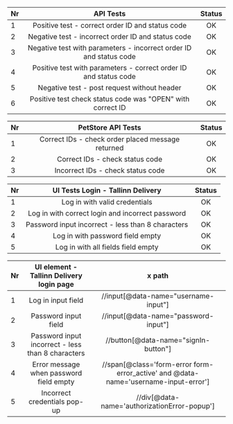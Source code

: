 | Nr  |                             API Tests                              | Status |
|:----|:------------------------------------------------------------------:|:------:|
| 1   |          Positive test - correct order ID and status code          |   OK   |
| 2   |         Negative test - incorrect order ID and status code         |   OK   |
| 3   | Negative test with parameters - incorrect order ID and status code |   OK   |
| 4   |  Positive test with parameters - correct order ID and status code  |   OK   |
| 5   |            Negative test - post request without header             |   OK   |
| 6   |     Positive test check status code was "OPEN" with correct ID     |   OK   |

| Nr  |                PetStore API Tests                 | Status |
|:----|:-------------------------------------------------:|:------:|
| 1   | Correct IDs - check order placed message returned |   OK   |
| 2   |          Correct IDs - check status code          |   OK   |
| 3   |         Incorrect IDs - check status code         |   OK   |

| Nr  |         UI Tests Login - Tallinn Delivery         | Status |
|:----|:-------------------------------------------------:|:------:|
| 1   |           Log in with valid credentials           |   OK   |
| 2   | Log in with correct login and incorrect password  |   OK   |
| 3   | Password input incorrect - less than 8 characters |   OK   |
| 4   |         Log in with password field empty          |   OK   |
| 5   |        Log in with all fields field empty         |   OK   |

| Nr  |     UI element - Tallinn Delivery login page      |                                       x path                                        |
|:----|:-------------------------------------------------:|:-----------------------------------------------------------------------------------:|
| 1   |                Log in input field                 |                        //input[@data-name="username-input"]                         |
| 2   |               Password input field                |                        //input[@data-name="password-input"]                         |
| 3   | Password input incorrect - less than 8 characters |                        //button[@data-name="signIn-button"]                         |
| 4   |      Error message when password field empty      | //span[@class='form-error form-error_active' and @data-name='username-input-error'] |
| 5   |           Incorrect credentials pop-up            |                    //div[@data-name='authorizationError-popup']                     |